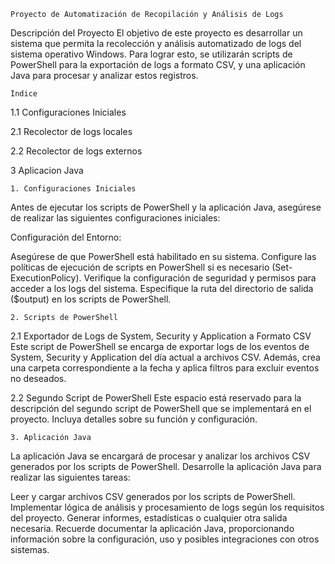 	Proyecto de Automatización de Recopilación y Análisis de Logs
Descripción del Proyecto
El objetivo de este proyecto es desarrollar un sistema que permita la recolección y análisis automatizado de logs del sistema operativo Windows. Para lograr esto, se utilizarán scripts de PowerShell para la exportación de logs a formato CSV, y una aplicación Java para procesar y analizar estos registros.

	Índice
 
1.1 Configuraciones Iniciales

2.1 Recolector de logs locales

2.2 Recolector de logs externos

3 Aplicacion Java


	1. Configuraciones Iniciales
 
Antes de ejecutar los scripts de PowerShell y la aplicación Java, asegúrese de realizar las siguientes configuraciones iniciales:

Configuración del Entorno:

Asegúrese de que PowerShell está habilitado en su sistema.
Configure las políticas de ejecución de scripts en PowerShell si es necesario (Set-ExecutionPolicy).
Verifique la configuración de seguridad y permisos para acceder a los logs del sistema.
Especifique la ruta del directorio de salida ($output) en los scripts de PowerShell.

	2. Scripts de PowerShell

2.1 Exportador de Logs de System, Security y Application a Formato CSV
Este script de PowerShell se encarga de exportar logs de los eventos de System, Security y Application del día actual a archivos CSV. Además, crea una carpeta correspondiente a la fecha y aplica filtros para excluir eventos no deseados.

2.2 Segundo Script de PowerShell
Este espacio está reservado para la descripción del segundo script de PowerShell que se implementará en el proyecto. Incluya detalles sobre su función y configuración.

	3. Aplicación Java
 
La aplicación Java se encargará de procesar y analizar los archivos CSV generados por los scripts de PowerShell. Desarrolle la aplicación Java para realizar las siguientes tareas:

Leer y cargar archivos CSV generados por los scripts de PowerShell.
Implementar lógica de análisis y procesamiento de logs según los requisitos del proyecto.
Generar informes, estadísticas o cualquier otra salida necesaria.
Recuerde documentar la aplicación Java, proporcionando información sobre la configuración, uso y posibles integraciones con otros sistemas.

